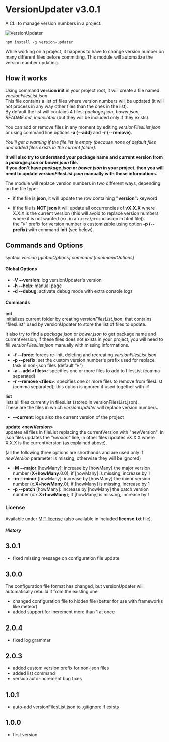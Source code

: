 # VersionUpdater v3.0.1
A CLI to manage version numbers in a project.

![VersionUpdater](http://144.76.103.88/webforge_static/appLogos/versionUpdater.png)

    npm install -g version-updater

While working on a project, it happens to have to change version number on many different files before committing.
This module will automatize the version number updating.

## How it works

Using command **version init** in your project root, it will create a file named *versionFilesList.json*.<br>
This file contains a list of files where version numbers will be updated (it will not process in any way other files than the ones in the list).<br>
By default the list will contains 4 files: *package.json*, *bower.json*, *README.md*, *index.html* (but they will be included only if they exists).

You can add or remove files in any moment by editing *versionFilesList.json* or using command line options **-a (--add)** and **-r (--remove)**.

*You'll get a warning if the file list is empty (because none of default files and added files exists in the current folder).*

**It will also try to understand your package name and current version from a *package.json* or *bower.json* file.<br>
If you don't have *package.json* or *bower.json* in your project, then you will need to update *versionFilesList.json* manually with these informations.**

The module will replace version numbers in two different ways, depending on the file type:

- if the file is **json**, it will update the row containing **"version":** keyword

- if the file is **NOT json** it will update all occurrencies of **vX.X.X** where X.X.X is the current version (this will avoid to replace version numbers where it is not wanted (ex. in an *```<script>```* inclusion in html file)).<br>
the *"v"* prefix for version number is customizable using option **-p (--prefix)** with command **init** (see below).

## Commands and Options

syntax: *version [globalOptions] command [commandOptions]*

#### Global Options
- **-V --version**: log versionUpdater's version
- **-h --help**: manual page
- **-d --debug**: activate debug mode with extra console logs

#### Commands
**init**<br>
initializes current folder by creating *versionFilesList.json*, that contains "filesList" used by versionUpdater to store the list of files to update.

It also try to find a *package.json* or *bower.json* to get package name and currentVersion; if these files does not exists in your project, you will need to fill *versionFilesList.json* manually with missing informations.

- **-f --force**: forces re-init, deleting and recreating *versionFilesList.json*
- **-p --prefix**: set the custom version number's prefix used for replace task in non-json files (default *"v"*)
- **-a --add &lt;files&gt;**: specifies one or more files to add to filesList (comma separated)
- **-r --remove &lt;files&gt;**: specifies one or more files to remove from filesList (comma separated); this option is ignored if used together with **-f**


**list**<br>
lists all files currently in filesList (stored in versionFilesList.json).<br>
These are the files in which *versionUpdater* will replace version numbers.

- **--current**: logs also the current version of the project


**update &lt;newVersion&gt;**<br>
updates all files in fileList replacing the currentVersion with "newVersion".
In json files updates the *"version"* line, in other files updates vX.X.X where X.X.X is the currentVersion (as explained above).

(all the following three options are shorthands and are used only if *newVersion* parameter is missing, otherwise they will be ignored)

- **-M --major** [howMany]: increase by [howMany] the major version number (**X+howMany**.0.0); if [howMany] is missing, increase by 1
- **-m --minor** [howMany]: increase by [howMany] the minor version number (x.**X+howMany**.0); if [howMany] is missing, increase by 1
- **-p --patch** [howMany]: increase by [howMany] the patch version number (x.x.**X+howMany**); if [howMany] is missing, increase by 1



### License
Available under <a href="http://opensource.org/licenses/MIT" target="_blank">MIT license</a> (also available in included **license.txt** file).


##### History
3.0.1
-----
- fixed missing message on configuration file update

3.0.0
-----
The configuration file format has changed, but versionUpdater will automatically rebuild it from the existing one
- changed configuration file to hidden file (better for use with frameworks like meteor)
- added support for increment more than 1 at once

2.0.4
-----
- fixed log grammar

2.0.3
-----
- added custom version prefix for non-json files
- added list command
- version auto-increment bug fixes

1.0.1
-----
- auto-add versionFilesList.json to .gitignore if exists

1.0.0
-----
- first version
